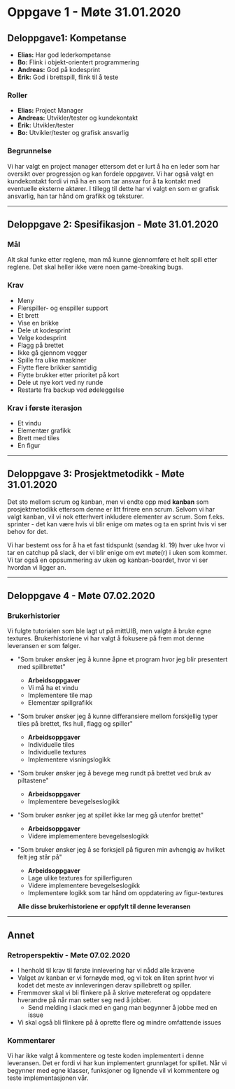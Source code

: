 # Oppgave 1 - Møte 31.01.2020

## Deloppgave1: Kompetanse
-   **Elias:** Har god lederkompetanse
-   **Bo:** Flink i objekt-orientert programmering
-   **Andreas:** God på kodesprint
-   **Erik:** God i brettspill, flink til å teste

### Roller
-   **Elias:** Project Manager
-   **Andreas:** Utvikler/tester og kundekontakt
-   **Erik:** Utvikler/tester
-   **Bo:** Utvikler/tester og grafisk ansvarlig

### Begrunnelse
Vi har valgt en project manager ettersom det er lurt å ha en leder som har oversikt over progressjon og kan fordele oppgaver.
Vi har også valgt en kundekontakt fordi vi må ha en som tar ansvar for å ta kontakt med eventuelle eksterne aktører.
I tillegg til dette har vi valgt en som er grafisk ansvarlig, han tar hånd om grafikk og teksturer.

---
## Deloppgave 2: Spesifikasjon - Møte 31.01.2020

### Mål
Alt skal funke etter reglene, man må kunne gjennomføre et helt spill etter reglene. Det skal heller ikke være noen game-breaking bugs.

### Krav
-   Meny
-   Flerspiller- og enspiller support
-   Et brett
-   Vise en brikke
-   Dele ut kodesprint
-   Velge kodesprint
-   Flagg på brettet
-   Ikke gå gjennom vegger
-   Spille fra ulike maskiner
-   Flytte flere brikker samtidig
-   Flytte brukker etter prioritet på kort
-   Dele ut nye kort ved ny runde
-   Restarte fra backup ved ødeleggelse

### Krav i første iterasjon
-   Et vindu
-   Elementær grafikk
-   Brett med tiles
-   En figur
---
## Deloppgave 3: Prosjektmetodikk - Møte 31.01.2020
Det sto mellom scrum og kanban, men vi endte opp med **kanban** som prosjektmetodikk ettersom denne er litt frirere enn scrum. Selvom vi har valgt kanban, vil vi nok etterhvert inkludere elementer av scrum. Som f.eks. sprinter - det kan være hvis vi blir enige om møtes og ta en sprint hvis vi ser behov for det.

Vi har bestemt oss for å ha et fast tidspunkt (søndag kl. 19) hver uke hvor vi tar en catchup på slack, der vi blir enige om evt møte(r) i uken som kommer. Vi tar også en oppsummering av uken og kanban-boardet, hvor vi ser hvordan vi ligger an.

---
## Deloppgave 4 - Møte 07.02.2020
### Brukerhistorier
Vi fulgte tutorialen som ble lagt ut på mittUIB, men valgte å bruke egne textures. Brukerhistoriene vi har valgt å fokusere på frem mot denne leveransen er som følger. 
-   "Som bruker ønsker jeg å kunne åpne et program hvor jeg blir presentert med spillbrettet" 
    -   **Arbeidsoppgaver**
    -   Vi må ha et vindu
    -   Implementere tile map
    -   Elementær spillgrafikk
-   "Som bruker ønsker jeg å kunne differansiere mellom forskjellig typer tiles på brettet, fks hull, flagg og spiller" 
    -   **Arbeidsoppgaver**
    -   Individuelle tiles
    -   Individuelle textures
    -   Implementere visningslogikk
-   "Som bruker ønsker jeg å bevege meg rundt på brettet ved bruk av piltastene"
    -   **Arbeidsoppgaver**
    -   Implementere bevegelseslogikk
-   "Som bruker øsnker jeg at spillet ikke lar meg gå utenfor brettet"
    -   **Arbeidsoppgaver**
    -   Videre implemementere bevegelseslogikk
-   "Som bruker ønsker jeg å se forksjell på figuren min avhengig av hvilket felt jeg står på"
    -   **Arbeidsoppgaver**
    -   Lage ulike textures for spillerfiguren
    -   Videre implementere bevegelseslogikk
    -   Implementere logikk som tar hånd om oppdatering av figur-textures
    
    **Alle disse brukerhistoriene er oppfylt til denne leveransen**
---
## Annet
### Retroperspektiv - Møte 07.02.2020
-   I henhold til krav til første innlevering har vi nådd alle kravene
-   Valget av kanban er vi fornøyde med, og vi tok en liten sprint hvor vi kodet det meste av innleveringen derav spillebrett og spiller.
-   Fremmover skal vi bli flinkere på å skrive møtereferat og oppdatere hverandre på når man setter seg ned å jobber.
    -   Send melding i slack med en gang man begynner å jobbe med en issue
-   Vi skal også bli flinkere på å oprette flere og mindre omfattende issues
### Kommentarer
Vi har ikke valgt å kommentere og teste koden implementert i denne leveransen. Det er fordi vi har kun implementert grunnlaget for spillet. Når vi begynner med egne klasser, funksjoner og lignende vil vi kommentere og teste implementasjonen vår. 
